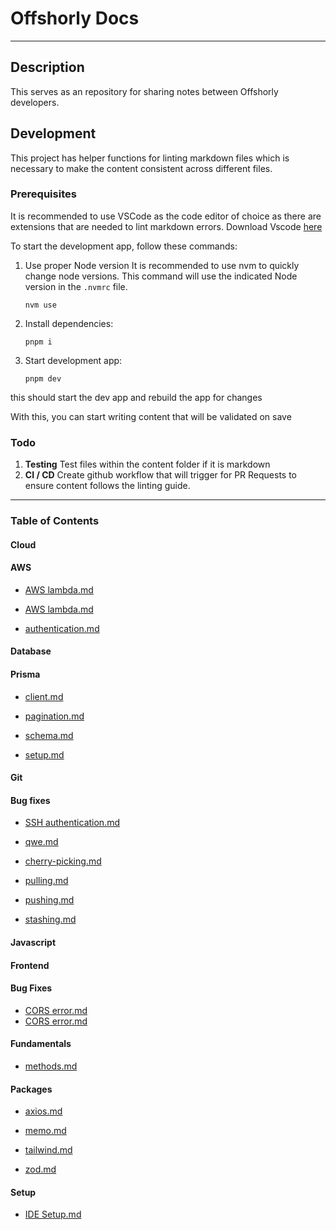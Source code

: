 # Offshorly Docs

---

## Description

This serves as an repository for sharing notes between Offshorly developers.

## Development

This project has helper functions for linting markdown files which is necessary to make the content consistent across different files.

### Prerequisites

It is recommended to use VSCode as the code editor of choice as there are extensions that are needed to lint markdown errors. Download Vscode [here](https://code.visualstudio.com/download)

To start the development app, follow these commands:

1.  Use proper Node version
    It is recommended to use nvm to quickly change node versions. This command will use the indicated Node version in the `.nvmrc` file.

        nvm use

2.  Install dependencies:

        pnpm i

3.  Start development app:

        pnpm dev

this should start the dev app and rebuild the app for changes

With this, you can start writing content that will be validated on save

### Todo

1.  **Testing**
    Test files within the content folder if it is markdown
2.  **CI / CD**
    Create github workflow that will trigger for PR Requests to ensure content follows the linting guide.

---

### Table of Contents

#### Cloud

#### AWS

- [AWS lambda.md](https://github.com/jasonoffshorlydev/offshorly-docs/tree/main/content/Cloud/AWS/AWS%20lambda.md)
- [AWS lambda.md](https://github.com/jasonoffshorlydev/offshorly-docs/tree/main/content/Cloud/AWS/AWS%20lambda.md)

- [authentication.md](https://github.com/jasonoffshorlydev/offshorly-docs/tree/main/content/Cloud/AWS/authentication.md)

#### Database

#### Prisma

- [client.md](https://github.com/jasonoffshorlydev/offshorly-docs/tree/main/content/Database/Prisma/client.md)

- [pagination.md](https://github.com/jasonoffshorlydev/offshorly-docs/tree/main/content/Database/Prisma/pagination.md)

- [schema.md](https://github.com/jasonoffshorlydev/offshorly-docs/tree/main/content/Database/Prisma/schema.md)

- [setup.md](https://github.com/jasonoffshorlydev/offshorly-docs/tree/main/content/Database/Prisma/setup.md)

#### Git

#### Bug fixes

- [SSH authentication.md](https://github.com/jasonoffshorlydev/offshorly-docs/tree/main/content/Git/Bug%20fixes/SSH%20authentication.md)

- [qwe.md](https://github.com/jasonoffshorlydev/offshorly-docs/tree/main/content/Git/Bug%20fixes/qwe.md)
- [cherry-picking.md](https://github.com/jasonoffshorlydev/offshorly-docs/tree/main/content/Git/cherry-picking.md)

- [pulling.md](https://github.com/jasonoffshorlydev/offshorly-docs/tree/main/content/Git/pulling.md)

- [pushing.md](https://github.com/jasonoffshorlydev/offshorly-docs/tree/main/content/Git/pushing.md)

- [stashing.md](https://github.com/jasonoffshorlydev/offshorly-docs/tree/main/content/Git/stashing.md)

#### Javascript

#### Frontend

#### Bug Fixes

- [CORS error.md](https://github.com/jasonoffshorlydev/offshorly-docs/tree/main/content/Javascript/Frontend/Bug%20Fixes/CORS%20error.md)
- [CORS error.md](https://github.com/jasonoffshorlydev/offshorly-docs/tree/main/content/Javascript/Frontend/Bug%20Fixes/CORS%20error.md)

#### Fundamentals

- [methods.md](https://github.com/jasonoffshorlydev/offshorly-docs/tree/main/content/Javascript/Fundamentals/methods.md)

#### Packages

- [axios.md](https://github.com/jasonoffshorlydev/offshorly-docs/tree/main/content/Packages/axios.md)

- [memo.md](https://github.com/jasonoffshorlydev/offshorly-docs/tree/main/content/Packages/memo.md)

- [tailwind.md](https://github.com/jasonoffshorlydev/offshorly-docs/tree/main/content/Packages/tailwind.md)

- [zod.md](https://github.com/jasonoffshorlydev/offshorly-docs/tree/main/content/Packages/zod.md)

#### Setup

- [IDE Setup.md](https://github.com/jasonoffshorlydev/offshorly-docs/tree/main/content/Setup/IDE%20Setup.md)
